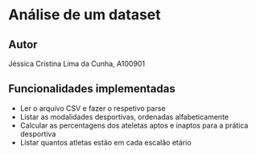 # Análise de um dataset

## Autor

Jéssica Cristina Lima da Cunha, A100901

## Funcionalidades implementadas

* Ler o arquivo CSV e fazer o respetivo parse
* Listar as modalidades desportivas, ordenadas alfabeticamente
* Calcular as percentagens dos ateletas aptos e inaptos para a prática desportiva
* Listar quantos atletas estão em cada escalão etário
